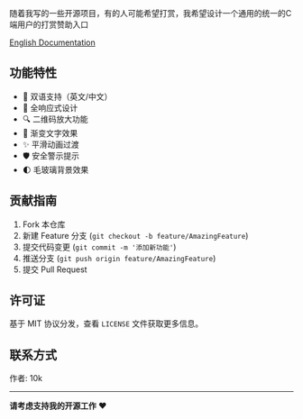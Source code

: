 随着我写的一些开源项目，有的人可能希望打赏，我希望设计一个通用的统一的C端用户的打赏赞助入口



[English Documentation](README.md)

## 功能特性
- 🌟 双语支持（英文/中文）
- 📱 全响应式设计
- 🔍 二维码放大功能
- 🎨 渐变文字效果
- ✨ 平滑动画过渡
- 🛡️ 安全警示提示
- 🌓 毛玻璃背景效果



## 贡献指南
1. Fork 本仓库
2. 新建 Feature 分支 (`git checkout -b feature/AmazingFeature`)
3. 提交代码变更 (`git commit -m '添加新功能'`)
4. 推送分支 (`git push origin feature/AmazingFeature`)
5. 提交 Pull Request

## 许可证
基于 MIT 协议分发，查看 `LICENSE` 文件获取更多信息。

## 联系方式
作者: 10k  

---

**请考虑支持我的开源工作** ❤️